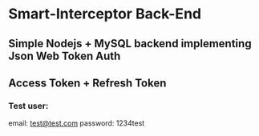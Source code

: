 # Smart-Interceptor Back-End

## Simple Nodejs + MySQL backend implementing Json Web Token Auth

## Access Token + Refresh Token

### Test user: 
email: test@test.com
password: 1234test

